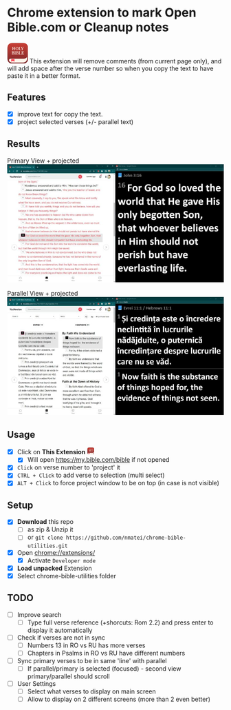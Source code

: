 # Chrome extension to mark **Open** Bible.com or Cleanup notes

![icon](icon-48.png)
This extension will remove comments (from current page only),
and will add space after the verse number
so when you copy the text to have paste it in a better format.

## Features

- [x] improve text for copy the text.
- [x] project selected verses (+/- parallel text)

## Results

Primary View + projected
![Primary](screens/primary.jpg)

Parallel View + projected
![Parallel](screens/parallel.jpg)

## Usage

- [x] Click on **This Extension** ![icon](icon-16.png)
  - [x] Will open https://my.bible.com/bible if not opened
- [x] `Click` on verse number to 'project' it
- [x] `CTRL + Click` to add verse to selection (multi select)
- [x] `ALT + Click` to force project window to be on top (in case is not visible)

## Setup

- [x] **Download** this repo
  - [ ] as zip & Unzip it
  - [ ] or `git clone https://github.com/nmatei/chrome-bible-utilities.git`
- [x] Open [chrome://extensions/](chrome://extensions/)
  - [x] Activate `Developer mode`
- [x] **Load unpacked** Extension
- [x] Select chrome-bible-utilities folder

## TODO

- [ ] Improve search
  - [ ] Type full verse reference (+shorcuts: Rom 2.2) and press enter to display it automatically
- [ ] Check if verses are not in sync 
  - [ ] Numbers 13 in RO vs RU has more verses
  - [ ] Chapters in Psalms in RO vs RU have different numbers
- [ ] Sync primary verses to be in same 'line' with parallel
  - [ ] If parallel/primary is selected (focused) - second view primary/parallel should scroll 
- [ ] User Settings
  - [ ] Select what verses to display on main screen
  - [ ] Allow to display on 2 different screens (more than 2 even better)